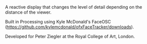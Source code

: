 A reactive display that changes the level of detail depending on the distance of the viewer.

Built in Processing using Kyle McDonald's FaceOSC (https://github.com/kylemcdonald/ofxFaceTracker/downloads).

Developed for Peter Ziegler at the Royal College of Art, London.
